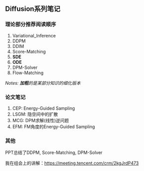 ## **Diffusion系列笔记** 

### 理论部分推荐阅读顺序
1. Variational_Inference
2. DDPM
3. DDIM
4. Score-Matching
5. **SDE**
6. **ODE**
7. DPM-Solver
8. Flow-Matching

*Notes: **加粗**的是某部分知识的细化版本*


### 论文笔记
1. CEP: Energy-Guided Sampling
2. LSGM: 隐空间中的扩散
3. MCG: DPM求解(线性)逆问题
4. EFM: FM角度的Energy-Guided Sampling


### 其他
PPT总结了DDPM, Score-Matching, DPM-Solver

我在组会上的讲解：https://meeting.tencent.com/crm/2kgJrdP473